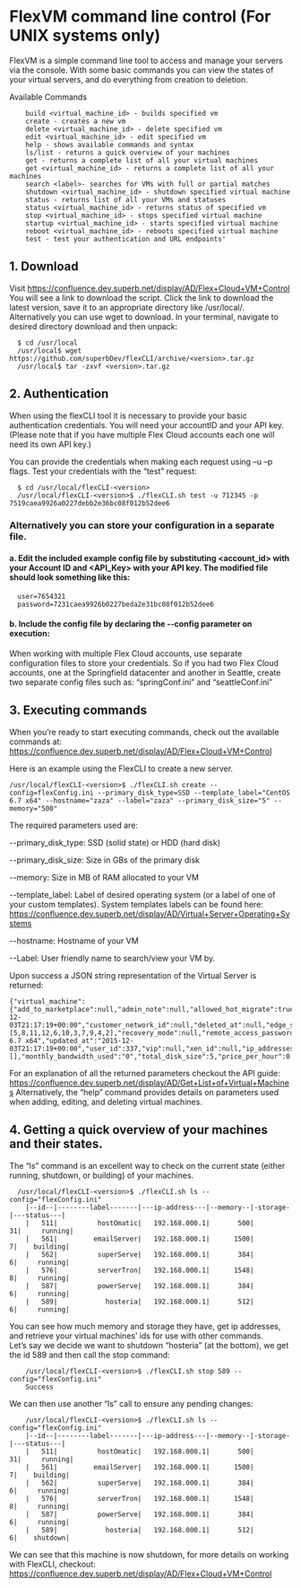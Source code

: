 # FlexVM command line control (For UNIX systems only)

FlexVM is a simple command line tool to access and manage your servers via the console. With some basic commands you can view the states of your virtual servers, and do everything from creation to deletion. 

Available Commands

```
	build <virtual_machine_id> - builds specified vm
	create - creates a new vm
	delete <virtual_machine_id> - delete specified vm
	edit <virtual_machine_id> - edit specified vm
	help - shows available commands and syntax
	ls/list - returns a quick overview of your machines
	get - returns a complete list of all your virtual machines
	get <virtual_machine_id> - returns a complete list of all your machines
	search <label>- searches for VMs with full or partial matches
	shutdown <virtual_machine_id> - shutdown specified virtual machine
	status - returns list of all your VMs and statuses
	status <virtual_machine_id> - returns status of specified vm
	stop <virtual_machine_id> - stops specified virtual machine
	startup <virtual_machine_id> - starts specified virtual machine
	reboot <virtual_machine_id> - reboots specified virtual machine
	test - test your authentication and URL endpoints'
```
	
## 1. Download
Visit https://confluence.dev.superb.net/display/AD/Flex+Cloud+VM+Control
You will see a link to download the script. Click the link to download the latest version, save it to an appropriate directory like /usr/local/. Alternatively you can use wget to download.
In your terminal, navigate to desired directory download and then unpack:

```
  $ cd /usr/local
  /usr/local$ wget https://github.com/superbDev/flexCLI/archive/<version>.tar.gz
  /usr/local$ tar -zxvf <version>.tar.gz
```

## 2. Authentication
When using the flexCLI tool it is necessary to provide your basic authentication credentials. You will need your accountID and your API key. (Please note that if you have multiple Flex Cloud accounts each one will need its own API key.)

You can provide the credentials when making each request using –u <accountID> –p <API Key> flags. Test your credentials with the “test” request:

```
  $ cd /usr/local/flexCLI-<version> 
  /usr/local/flexCLI-<version>$ ./flexCLI.sh test -u 712345 -p 7519caea9926a0227debb2e36bc08f012b52dee6
```

### Alternatively you can store your configuration in a separate file.

#### a. Edit the included example config file by substituting <account_id> with your Account ID and <API_Key> with your API key. The modified file should look something like this:

```  
  user=7654321
  password=7231caea9926b0227beda2e31bc08f012b52dee6
```
  
#### b. Include the config file by declaring the --config parameter on execution:
 
When working with multiple Flex Cloud accounts, use separate configuration files to store your credentials. So if you had two Flex Cloud accounts, one at the Springfield datacenter and another in Seattle, create two separate config files such as: “springConf.ini” and “seattleConf.ini”

## 3. Executing commands
When you’re ready to start executing commands, check out the available commands at: https://confluence.dev.superb.net/display/AD/Flex+Cloud+VM+Control

Here is an example using the FlexCLI to create a new server. 

 ```
 /usr/local/flexCLI-<version>$ ./flexCLI.sh create --config=flexConfig.ini --primary_disk_type=SSD --template_label="CentOS 6.7 x64" --hostname="zaza" --label="zaza" --primary_disk_size="5" --memory="500"
```  

The required parameters used are:

--primary_disk_type: SSD (solid state) or HDD (hard disk)

--primary_disk_size: Size in GBs of the primary disk

--memory: Size in MB of RAM allocated to your VM

--template_label: Label of desired operating system (or a label of one of your custom templates). System templates labels can be found here: https://confluence.dev.superb.net/display/AD/Virtual+Server+Operating+Systems

--hostname: Hostname of your VM

--Label: User friendly name to search/view your VM by.

Upon success a JSON string representation of the Virtual Server is returned:

```
{"virtual_machine":{"add_to_marketplace":null,"admin_note":null,"allowed_hot_migrate":true,"allowed_swap":true,"booted":false,"built":false,"cores_per_socket":0,"cpu_shares":1,"cpu_sockets":null,"cpu_threads":null,"cpu_units":10,"cpus":1,"created_at":"2015-12-03T21:17:19+00:00","customer_network_id":null,"deleted_at":null,"edge_server_type":null,"enable_autoscale":null,"enable_monitis":null,"firewall_notrack":false,"hostname":"zaza","hypervisor_id":6,"id":685,"identifier":"awtfj2dls1prtf","initial_root_password_encrypted":false,"iso_id":null,"label":"zaza","local_remote_access_ip_address":null,"local_remote_access_port":null,"locked":false,"memory":500,"min_disk_size":5,"note":null,"operating_system":"linux","operating_system_distro":"rhel","preferred_hvs":[5,8,11,12,6,10,3,7,9,4,2],"recovery_mode":null,"remote_access_password":null,"service_password":null,"state":"new","storage_server_type":null,"strict_virtual_machine_id":null,"suspended":false,"template_id":148,"template_label":"CentOS 6.7 x64","updated_at":"2015-12-03T21:17:19+00:00","user_id":337,"vip":null,"xen_id":null,"ip_addresses":[],"monthly_bandwidth_used":"0","total_disk_size":5,"price_per_hour":0.009028340000000001,"price_per_hour_powered_off":0.0013889,"support_incremental_backups":true,"cpu_priority":1}}
 ```

For an explanation of all the returned parameters checkout the API guide: https://confluence.dev.superb.net/display/AD/Get+List+of+Virtual+Machines
Alternatively, the “help” command provides details on parameters used when adding, editing, and deleting virtual machines.

## 4.	Getting a quick overview of your machines and their states.
The “ls” command is an excellent way to check on the current state (either running, shutdown, or building) of your machines.

```
  /usr/local/flexCLI-<version>$ ./flexCLI.sh ls --config="flexConfig.ini"
	|--id--|--------label-------|---ip-address---|--memory--|-storage-|---status---|
	|   511|          hostOmatic|   192.168.000.1|       500|       31|     running|
	|   561|         emailServer|   192.168.000.1|      1500|        7|    building|
	|   562|          superServe|   192.168.000.1|       384|        6|     running|
	|   576|          serverTron|   192.168.000.1|      1548|        8|     running|
	|   587|          powerServe|   192.168.000.1|       384|        6|     running|
	|   589|            hosteria|   192.168.000.1|       512|        6|     running|
```

You can see how much memory and storage they have, get ip addresses, and retrieve your virtual machines’ ids for use with other commands.  
Let’s say we decide we want to shutdown “hosteria” (at the bottom), we get the id 589 and then call the stop command:

``` 
	/usr/local/flexCLI-<version>$ ./flexCLI.sh stop 589 --config="flexConfig.ini"
	Success
```

We can then use another “ls” call to ensure any pending changes:

```
	/usr/local/flexCLI-<version>$ ./flexCLI.sh ls --config="flexConfig.ini"
	|--id--|--------label-------|---ip-address---|--memory--|-storage-|---status---|
	|   511|          hostOmatic|   192.168.000.1|       500|       31|     running|
	|   561|         emailServer|   192.168.000.1|      1500|        7|    building|
	|   562|          superServe|   192.168.000.1|       384|        6|     running|
	|   576|          serverTron|   192.168.000.1|      1548|        8|     running|
	|   587|          powerServe|   192.168.000.1|       384|        6|     running|
	|   589|            hosteria|   192.168.000.1|       512|        6|    shutdown|
```

We can see that this machine is now shutdown, for more details on working with FlexCLI, checkout: https://confluence.dev.superb.net/display/AD/Flex+Cloud+VM+Control



